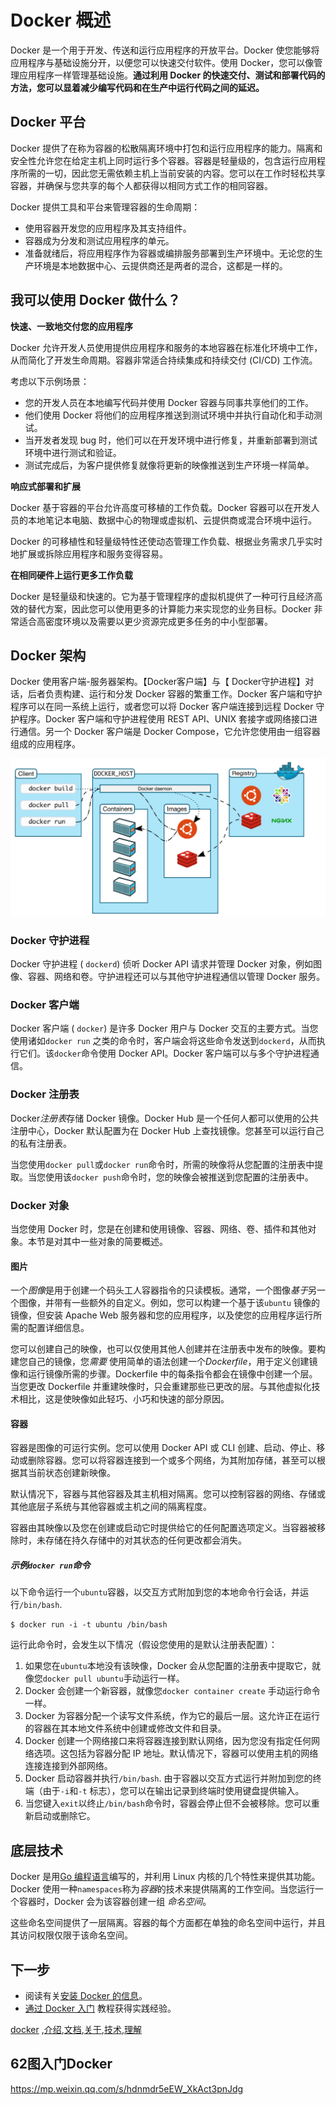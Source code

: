 # Docker 概述

Docker 是一个用于开发、传送和运行应用程序的开放平台。Docker 使您能够将应用程序与基础设施分开，以便您可以快速交付软件。使用 Docker，您可以像管理应用程序一样管理基础设施。**通过利用 Docker 的快速交付、测试和部署代码的方法，您可以显着减少编写代码和在生产中运行代码之间的延迟。**

## Docker 平台

Docker 提供了在称为容器的松散隔离环境中打包和运行应用程序的能力。隔离和安全性允许您在给定主机上同时运行多个容器。容器是轻量级的，包含运行应用程序所需的一切，因此您无需依赖主机上当前安装的内容。您可以在工作时轻松共享容器，并确保与您共享的每个人都获得以相同方式工作的相同容器。

Docker 提供工具和平台来管理容器的生命周期：

- 使用容器开发您的应用程序及其支持组件。
- 容器成为分发和测试应用程序的单元。
- 准备就绪后，将应用程序作为容器或编排服务部署到生产环境中。无论您的生产环境是本地数据中心、云提供商还是两者的混合，这都是一样的。

## 我可以使用 Docker 做什么？

**快速、一致地交付您的应用程序**

Docker 允许开发人员使用提供应用程序和服务的本地容器在标准化环境中工作，从而简化了开发生命周期。容器非常适合持续集成和持续交付 (CI/CD) 工作流。

考虑以下示例场景：

- 您的开发人员在本地编写代码并使用 Docker 容器与同事共享他们的工作。
- 他们使用 Docker 将他们的应用程序推送到测试环境中并执行自动化和手动测试。
- 当开发者发现 bug 时，他们可以在开发环境中进行修复，并重新部署到测试环境中进行测试和验证。
- 测试完成后，为客户提供修复就像将更新的映像推送到生产环境一样简单。

**响应式部署和扩展**

Docker 基于容器的平台允许高度可移植的工作负载。Docker 容器可以在开发人员的本地笔记本电脑、数据中心的物理或虚拟机、云提供商或混合环境中运行。

Docker 的可移植性和轻量级特性还使动态管理工作负载、根据业务需求几乎实时地扩展或拆除应用程序和服务变得容易。

**在相同硬件上运行更多工作负载**

Docker 是轻量级和快速的。它为基于管理程序的虚拟机提供了一种可行且经济高效的替代方案，因此您可以使用更多的计算能力来实现您的业务目标。Docker 非常适合高密度环境以及需要以更少资源完成更多任务的中小型部署。

## Docker 架构

Docker 使用客户端-服务器架构。【Docker客户端】与【 Docker守护进程】对话，后者负责构建、运行和分发 Docker 容器的繁重工作。Docker 客户端和守护程序可以在同一系统上运行，或者您可以将 Docker 客户端连接到远程 Docker 守护程序。Docker 客户端和守护进程使用 REST API、UNIX 套接字或网络接口进行通信。另一个 Docker 客户端是 Docker Compose，它允许您使用由一组容器组成的应用程序。

<img src="images\image-20210829160128161.png" alt="image-20210829160128161" style="zoom:100%;" />

### Docker 守护进程

Docker 守护进程 ( `dockerd`) 侦听 Docker API 请求并管理 Docker 对象，例如图像、容器、网络和卷。守护进程还可以与其他守护进程通信以管理 Docker 服务。

### Docker 客户端

Docker 客户端 ( `docker`) 是许多 Docker 用户与 Docker 交互的主要方式。当您使用诸如`docker run` 之类的命令时，客户端会将这些命令发送到`dockerd`，从而执行它们。该`docker`命令使用 Docker API。Docker 客户端可以与多个守护进程通信。

### Docker 注册表

Docker*注册表*存储 Docker 镜像。Docker Hub 是一个任何人都可以使用的公共注册中心，Docker 默认配置为在 Docker Hub 上查找镜像。您甚至可以运行自己的私有注册表。

当您使用`docker pull`或`docker run`命令时，所需的映像将从您配置的注册表中提取。当您使用该`docker push`命令时，您的映像会被推送到您配置的注册表中。

### Docker 对象

当您使用 Docker 时，您是在创建和使用镜像、容器、网络、卷、插件和其他对象。本节是对其中一些对象的简要概述。

#### 图片

一个*图像*是用于创建一个码头工人容器指令的只读模板。通常，一个图像*基于*另一个图像，并带有一些额外的自定义。例如，您可以构建一个基于该`ubuntu` 镜像的镜像，但安装 Apache Web 服务器和您的应用程序，以及使您的应用程序运行所需的配置详细信息。

您可以创建自己的映像，也可以仅使用其他人创建并在注册表中发布的映像。要构建您自己的镜像，您*需要* 使用简单的语法创建一个*Dockerfile*，用于定义创建镜像和运行镜像所需的步骤。Dockerfile 中的每条指令都会在镜像中创建一个层。当您更改 Dockerfile 并重建映像时，只会重建那些已更改的层。与其他虚拟化技术相比，这是使映像如此轻巧、小巧和快速的部分原因。

#### 容器

容器是图像的可运行实例。您可以使用 Docker API 或 CLI 创建、启动、停止、移动或删除容器。您可以将容器连接到一个或多个网络，为其附加存储，甚至可以根据其当前状态创建新映像。

默认情况下，容器与其他容器及其主机相对隔离。您可以控制容器的网络、存储或其他底层子系统与其他容器或主机之间的隔离程度。

容器由其映像以及您在创建或启动它时提供给它的任何配置选项定义。当容器被移除时，未存储在持久存储中的对其状态的任何更改都会消失。

##### 示例`docker run`命令

以下命令运行一个`ubuntu`容器，以交互方式附加到您的本地命令行会话，并运行`/bin/bash`.

```
$ docker run -i -t ubuntu /bin/bash
```

运行此命令时，会发生以下情况（假设您使用的是默认注册表配置）：

1. 如果您在`ubuntu`本地没有该映像，Docker 会从您配置的注册表中提取它，就像您`docker pull ubuntu`手动运行一样。
2. Docker 会创建一个新容器，就像您`docker container create` 手动运行命令一样。
3. Docker 为容器分配一个读写文件系统，作为它的最后一层。这允许正在运行的容器在其本地文件系统中创建或修改文件和目录。
4. Docker 创建一个网络接口来将容器连接到默认网络，因为您没有指定任何网络选项。这包括为容器分配 IP 地址。默认情况下，容器可以使用主机的网络连接连接到外部网络。
5. Docker 启动容器并执行`/bin/bash`. 由于容器以交互方式运行并附加到您的终端（由于`-i`和`-t` 标志），您可以在输出记录到终端时使用键盘提供输入。
6. 当您键入`exit`以终止`/bin/bash`命令时，容器会停止但不会被移除。您可以重新启动或删除它。

## 底层技术

Docker 是用[Go 编程语言](https://golang.org/)编写的，并利用 Linux 内核的几个特性来提供其功能。Docker 使用一种`namespaces`称为*容器*的技术来提供隔离的工作空间。当您运行一个容器时，Docker 会为该容器创建一组 *命名空间*。

这些命名空间提供了一层隔离。容器的每个方面都在单独的命名空间中运行，并且其访问权限仅限于该命名空间。

## 下一步

- 阅读有关[安装 Docker 的信息](https://docs.docker.com/get-docker/)。
- [通过 Docker 入门](https://docs.docker.com/get-started/) 教程获得实践经验。

[docker](https://docs.docker.com/search/?q=docker) ,[介绍](https://docs.docker.com/search/?q=introduction),[文档](https://docs.docker.com/search/?q=documentation),[关于](https://docs.docker.com/search/?q=about),[技术](https://docs.docker.com/search/?q=technology),[理解](https://docs.docker.com/search/?q=understanding)







## 62图入门Docker





https://mp.weixin.qq.com/s/hdnmdr5eEW_XkAct3pnJdg